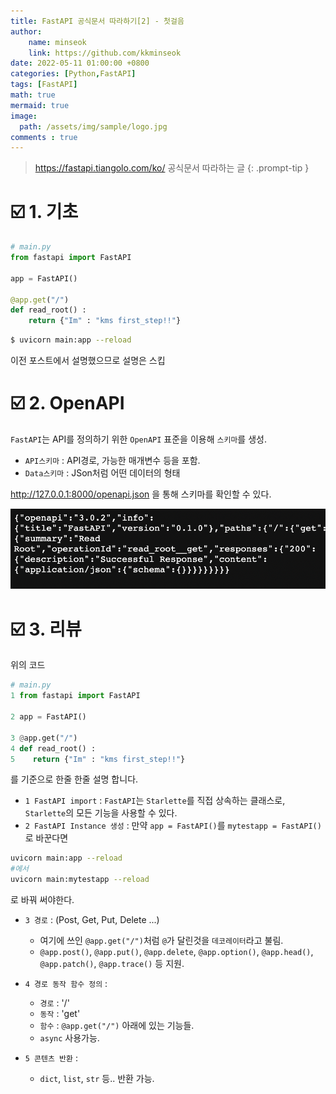 ```yaml
---
title: FastAPI 공식문서 따라하기[2] - 첫걸음
author: 
    name: minseok
    link: https://github.com/kkminseok
date: 2022-05-11 01:00:00 +0800
categories: [Python,FastAPI]
tags: [FastAPI]
math: true
mermaid: true
image: 
  path: /assets/img/sample/logo.jpg
comments : true
---
```


> <https://fastapi.tiangolo.com/ko/> 공식문서 따라하는 글
{: .prompt-tip }

# ☑️ 1. 기초

```python
# main.py
from fastapi import FastAPI

app = FastAPI()

@app.get("/")
def read_root() :
    return {"Im" : "kms first_step!!"}

```

```bash
$ uvicorn main:app --reload
```

이전 포스트에서 설명했으므로 설명은 스킵

# ☑️ 2. OpenAPI

`FastAPI`는 API를 정의하기 위한 `OpenAPI` 표준을 이용해 `스키마`를 생성.

- `API스키마` : API경로, 가능한 매개변수 등을 포함.
- `Data스키마` : JSon처럼 어떤 데이터의 형태

<http://127.0.0.1:8000/openapi.json> 을 통해 스키마를 확인할 수 있다.

![](/assets/img/fastapi_post/1_schema.png)

# ☑️ 3. 리뷰

위의 코드

```python
# main.py
1 from fastapi import FastAPI

2 app = FastAPI()

3 @app.get("/")
4 def read_root() :
5    return {"Im" : "kms first_step!!"}

```

를 기준으로 한줄 한줄 설명 합니다.

- `1 FastAPI import` : `FastAPI`는 `Starlette`를 직접 상속하는 클래스로, `Starlette`의 모든 기능을 사용할 수 있다.
- `2 FastAPI Instance 생성` : 만약 `app = FastAPI()`를 `mytestapp = FastAPI()`로 바꾼다면

```bash
uvicorn main:app --reload 
#에서
uvicorn main:mytestapp --reload
```

로 바꿔 써야한다.

- `3 경로` : (Post, Get, Put, Delete ...)
  - 여기에 쓰인 `@app.get("/")`처럼 `@`가 달린것을 `데코레이터`라고 불림.
  - `@app.post()`, `@app.put()`, `@app.delete`, `@app.option()`, `@app.head()`, `@app.patch()`, `@app.trace()` 등 지원.

- `4 경로 동작 함수 정의` : 
  - `경로` : '/'
  - `동작` : 'get'
  - `함수` : `@app.get("/")` 아래에 있는 기능들.
  - `async` 사용가능.

- `5 콘텐츠 반환` :
  - `dict`, `list`, `str` 등.. 반환 가능.

